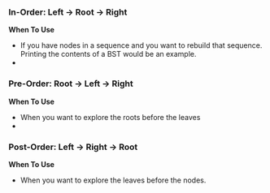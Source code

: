 ### In-Order: Left -> Root -> Right

**When To Use**
- If you have nodes in a sequence and you want to rebuild that sequence. Printing the contents of a BST would be an example. 
- 
### Pre-Order: Root -> Left -> Right

**When To Use**
- When you want to explore the roots before the leaves
- 
### Post-Order: Left -> Right -> Root 

**When To Use**
- When you want to explore the leaves before the nodes.